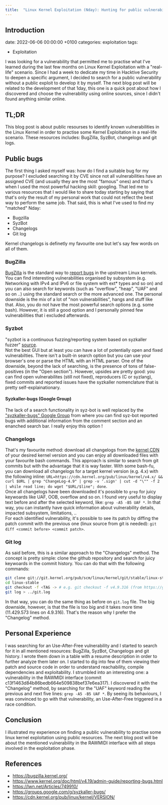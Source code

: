 ```yaml
---
title:  "Linux Kernel Exploitation (Nday): Hunting for public vulnerabilities"
---
```



## Introduction
date:   2022-06-06 00:00:00 +0100
categories: exploitation
tags:
- Exploitation


I was looking for a vulnerability that permitted me to practise what I've learned during the last few months on Linux Kernel Exploitation with a "real-life" scenario. Since I had a week to dedicate my time in Hacktive Security to deepen a specific argument, I decided to search for a public vulnerability without a public exploit to develop it by myself. The next blog post will be related to the development of that 1day, this one is a quick post about how I discovered and choose the vulnerability using online sources, since I didn't found anything similar online.

## TL;DR
This blog post is about public resourses to identify known vulnerabilities in the Linux Kernel in order to practise some Kernel Exploitation in a real-life scenario. These resources includes: BugZilla, SyzBot, changelogs and git logs.

## Public bugs
The first thing I asked myself was: how do I find a suitable bug for my purpose? I excluded searching it by CVE since not all vulnerabilities have an assigned CVE (and usually they are the most "famous" ones) and that's when I used the most powerful hacking skill: googling. That led me to various resources that I would like to share today starting by saying that that's only the result of my personal work that could not reflect the best way to perform the same job. That said, this is what I've used to find my "matched" Nday:

-   Bugzilla
-   SyzBot
-   Changelogs
-   Git log

Kernel changelogs is definetly my favourite one but let's say few words on all of them.

### BugZilla
[BugZilla](https://bugzilla.kernel.org/) is the standard way to [report bugs](https://www.kernel.org/doc/html/v4.19/admin-guide/reporting-bugs.html) in the upstream Linux kernels. You can find interesting vulnerabilities organised by subsystem (e.g. Networking with IPv4 and IPv6 or file system with ext* types and so on) and you can also search for keywords (such as "overflow", "heap", "UAF" and so on ..) using the standard search or the more advanced one. The personal downside is the mix of a lot of "non vulnerabilities", hangs and stuff like that. Also, you do not have the most powerful search options (e.g. some bash). However, it is still a good option and I personally pinned few vulnerabilities that i excluded afterwards.

### Syzbot
"syzbot is a continuous fuzzing/reporting system based on syzkaller fuzzer" [source](https://lwn.net/Articles/749910/).  
Not the best GUI but at least you can have a lot of potentially open and fixed vulnerabilties. There isn't a built-in search option but you can use your browser's one or parse the HTML with an HTML parser. One of the downside, beyond the lack of searching, is the presence of tons of false-positives (in the "Open section"). However, upsides are pretty good: you can find open vulnerabilites (still not fixed), reproducers (C or syzlang), fixed commits and reported issues have the syzkaller nomenclature that is pretty self-explainationary.

#### Syzkaller-bugs (Google Group)
The lack of a search functionality in syz-bot is well replaced by the ["syzkaller-bugs" Google Group](https://groups.google.com/g/syzkaller-bugs/) from where you can find syz-bot reported bugs with additional information from the comment section and an enanched search bar. I really enjoy this option !

### Changelogs
That's my favourite method: download all changelogs from the [kernel CDN](https://cdn.kernel.org/pub/linux/kernel/VERSION/) of your desired kernel version and you can enjoy all downloaded files with your favourite bash commands. This approach is similar to search from git commits but with the advantage that it is way faster. With some bash-fu, you can download all changelogs for a target kernel version (e.g. 4.x) with the following inline: `URL=https://cdn.kernel.org/pub/linux/kernel/v4.x/ && curl $URL | grep "ChangeLog-4.9" | grep -v '.sign' | cut -d "\"" -f 2 | while read line; do wget "$URL/$line"; done`.  
Once all changelogs have been downloaded it's possible to `grep` for juicy keywoards like UAF, OOB, overflow and so on. I found very useful to display text before and after the selected keyword, like: `grep -A5 -B5 UAF *`. In that way, you can instantly have quick information about vulnerability details, impacted subsystem, limitations, ..  
For each identified vulnerability, it's possible to see its patch by diffing the patch commit with the previous one (linux source from git is needed): `git diff <commit before> <commit patch>`.

### Git log
As said before, this is a similar approach to the "Changelogs" method. The concept is pretty simple: clone the github repository and search for juicy keywoards in the commit history. You can do that with the following commands:

```bash
git clone git://git.kernel.org/pub/scm/linux/kernel/git/stable/linux-stable.git
cd linux-stable
git checkout -f <TAG -> # e.g. git checkout -f v4.9.316 (from https://git.kernel.org/pub/scm/linux/kernel/git/stable/linux.git)
git log > ../git.log
```

In that way, you can do the same thing as before on `git.log` file. The big downside, however, is that the file is too big and it takes more time (11.429.573 lines on 4.9.316). That's the reason why I prefer the "Changelog" method.

## Personal Experience
I was searching for an Use-After-Free vulnerability and I started to search for it in all mentioned resources: BugZilla, SyzBot, Changelogs and git history. I wrote them down in a table with a resume description in order to further analyze them later on. I started to dig into few of them viewing their patch and source code in order to understand reachability, compile dependencies and exploitability. I strumbled into an interesting one: a vulnerability in the RAWMIDI interface (commit c13f1463d84b86bedb664e509838bef37e6ea317). I discovered it with the "Changelog" method, by searching for the "UAF" keyword reading the previous and next five lines: `grep -A5 -B5 UAF *`. By seeing its behaviours, I was convinced to go with that vulnerability, an Use-After-Free triggered in a race condition.

## Conclusion
I illustrated my experience on finding a public vulnerability to practise some linux kernel exploitation using public resources. The next blog post will be about the mentioned vulnerability in the RAWMIDI interface with all steps involved in the exploitation phase.

## References
- https://bugzilla.kernel.org/  
- https://www.kernel.org/doc/html/v4.19/admin-guide/reporting-bugs.html  
- https://lwn.net/Articles/749910/  
- https://groups.google.com/g/syzkaller-bugs/  
- https://cdn.kernel.org/pub/linux/kernel/VERSION/
